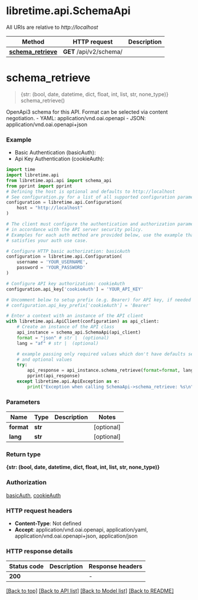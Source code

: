 # libretime.api.SchemaApi

All URIs are relative to *http://localhost*

Method | HTTP request | Description
------------- | ------------- | -------------
[**schema_retrieve**](SchemaApi.md#schema_retrieve) | **GET** /api/v2/schema/ | 


# **schema_retrieve**
> {str: (bool, date, datetime, dict, float, int, list, str, none_type)} schema_retrieve()



OpenApi3 schema for this API. Format can be selected via content negotiation.  - YAML: application/vnd.oai.openapi - JSON: application/vnd.oai.openapi+json

### Example

* Basic Authentication (basicAuth):
* Api Key Authentication (cookieAuth):

```python
import time
import libretime.api
from libretime.api.api import schema_api
from pprint import pprint
# Defining the host is optional and defaults to http://localhost
# See configuration.py for a list of all supported configuration parameters.
configuration = libretime.api.Configuration(
    host = "http://localhost"
)

# The client must configure the authentication and authorization parameters
# in accordance with the API server security policy.
# Examples for each auth method are provided below, use the example that
# satisfies your auth use case.

# Configure HTTP basic authorization: basicAuth
configuration = libretime.api.Configuration(
    username = 'YOUR_USERNAME',
    password = 'YOUR_PASSWORD'
)

# Configure API key authorization: cookieAuth
configuration.api_key['cookieAuth'] = 'YOUR_API_KEY'

# Uncomment below to setup prefix (e.g. Bearer) for API key, if needed
# configuration.api_key_prefix['cookieAuth'] = 'Bearer'

# Enter a context with an instance of the API client
with libretime.api.ApiClient(configuration) as api_client:
    # Create an instance of the API class
    api_instance = schema_api.SchemaApi(api_client)
    format = "json" # str |  (optional)
    lang = "af" # str |  (optional)

    # example passing only required values which don't have defaults set
    # and optional values
    try:
        api_response = api_instance.schema_retrieve(format=format, lang=lang)
        pprint(api_response)
    except libretime.api.ApiException as e:
        print("Exception when calling SchemaApi->schema_retrieve: %s\n" % e)
```


### Parameters

Name | Type | Description  | Notes
------------- | ------------- | ------------- | -------------
 **format** | **str**|  | [optional]
 **lang** | **str**|  | [optional]

### Return type

**{str: (bool, date, datetime, dict, float, int, list, str, none_type)}**

### Authorization

[basicAuth](../README.md#basicAuth), [cookieAuth](../README.md#cookieAuth)

### HTTP request headers

 - **Content-Type**: Not defined
 - **Accept**: application/vnd.oai.openapi, application/yaml, application/vnd.oai.openapi+json, application/json


### HTTP response details

| Status code | Description | Response headers |
|-------------|-------------|------------------|
**200** |  |  -  |

[[Back to top]](#) [[Back to API list]](../README.md#documentation-for-api-endpoints) [[Back to Model list]](../README.md#documentation-for-models) [[Back to README]](../README.md)

